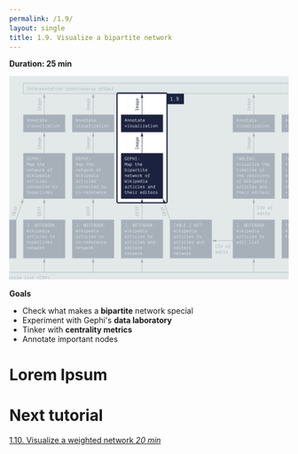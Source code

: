 ```yaml
---
permalink: /1.9/
layout: single
title: 1.9. Visualize a bipartite network
---
```


**Duration: 25 min**

[
	![Overview tuto 1.9](../assets/images/1-9.jpg)
](../assets/images/1-9.jpg)

**Goals**
* Check what makes a **bipartite** network special
* Experiment with Gephi's **data laboratory**
* Tinker with **centrality metrics**
* Annotate important nodes

# Lorem Ipsum

# Next tutorial

[1.10. Visualize a weighted network *20 min*](../1.10/)
